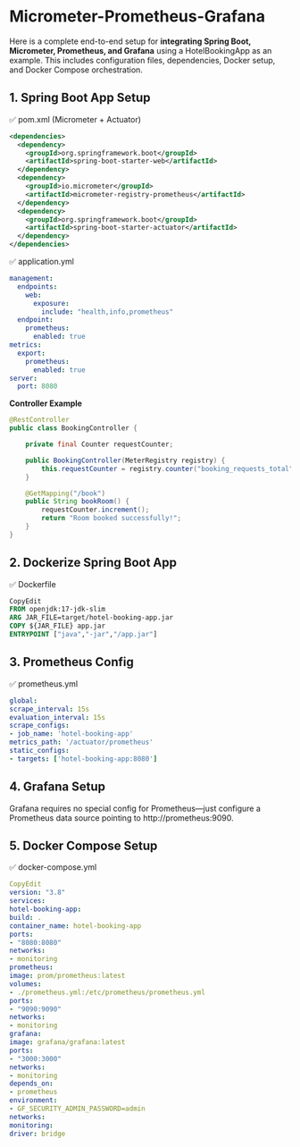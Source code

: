 # Micrometer-Prometheus-Grafana

Here is a complete end-to-end setup for **integrating Spring Boot, Micrometer, Prometheus, and Grafana** using a 
HotelBookingApp as an example. This includes configuration files, dependencies, Docker setup, and Docker Compose orchestration.

## 1. Spring Boot App Setup

✅ pom.xml (Micrometer + Actuator)

```xml
<dependencies>
  <dependency>
    <groupId>org.springframework.boot</groupId>
    <artifactId>spring-boot-starter-web</artifactId>
  </dependency>
  <dependency>
    <groupId>io.micrometer</groupId>
    <artifactId>micrometer-registry-prometheus</artifactId>
  </dependency>
  <dependency>
    <groupId>org.springframework.boot</groupId>
    <artifactId>spring-boot-starter-actuator</artifactId>
  </dependency>
</dependencies>
```
✅ application.yml

```yml
management:
  endpoints:
    web:
      exposure:
        include: "health,info,prometheus"
  endpoint:
    prometheus:
      enabled: true
metrics:
  export:
    prometheus:
      enabled: true
server:
  port: 8080
```

**Controller Example**

```java
@RestController
public class BookingController {

    private final Counter requestCounter;

    public BookingController(MeterRegistry registry) {
        this.requestCounter = registry.counter("booking_requests_total");
    }

    @GetMapping("/book")
    public String bookRoom() {
        requestCounter.increment();
        return "Room booked successfully!";
    }
}
```

## 2. Dockerize Spring Boot App

✅ Dockerfile

```Dockerfile
CopyEdit
FROM openjdk:17-jdk-slim
ARG JAR_FILE=target/hotel-booking-app.jar
COPY ${JAR_FILE} app.jar
ENTRYPOINT ["java","-jar","/app.jar"]
```

## 3. Prometheus Config

✅ prometheus.yml

```yaml
global:
scrape_interval: 15s
evaluation_interval: 15s
scrape_configs:
- job_name: 'hotel-booking-app'
metrics_path: '/actuator/prometheus'
static_configs:
- targets: ['hotel-booking-app:8080']
```

## 4. Grafana Setup

Grafana requires no special config for Prometheus—just configure a Prometheus data
source pointing to http://prometheus:9090.

## 5. Docker Compose Setup

✅ docker-compose.yml

```yaml
CopyEdit
version: "3.8"
services:
hotel-booking-app:
build: .
container_name: hotel-booking-app
ports:
- "8080:8080"
networks:
- monitoring
prometheus:
image: prom/prometheus:latest
volumes:
- ./prometheus.yml:/etc/prometheus/prometheus.yml
ports:
- "9090:9090"
networks:
- monitoring
grafana:
image: grafana/grafana:latest
ports:
- "3000:3000"
networks:
- monitoring
depends_on:
- prometheus
environment:
- GF_SECURITY_ADMIN_PASSWORD=admin
networks:
monitoring:
driver: bridge
```

